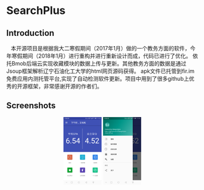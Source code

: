 SearchPlus
==

Introduction
-

    本开源项目是根据我大二寒假期间（2017年1月）做的一个教务方面的软件，今年寒假期间（2018年1月）进行重构并进行重新设计而成，代码已进行了优化。
    依托Bmob后端云实现收藏模块的数据上传与更新。其他教务方面的数据是通过Jsoup框架解析辽宁石油化工大学的html网页源码获得。
    apk文件已托管到fir.im免费应用内测托管平台,实现了自动检测软件更新。项目中用到了很多github上优秀的开源框架，非常感谢开源的作者们。
    
Screenshots
-


<center class="one">
 <img src="https://github.com/Chengshijian/SearchPlus/blob/master/screenshots/Screenshot_20180119-133620.png" width="100">
 <img src="https://github.com/Chengshijian/SearchPlus/blob/master/screenshots/Screenshot_20180119-133624.png" width="100">
 </center>
